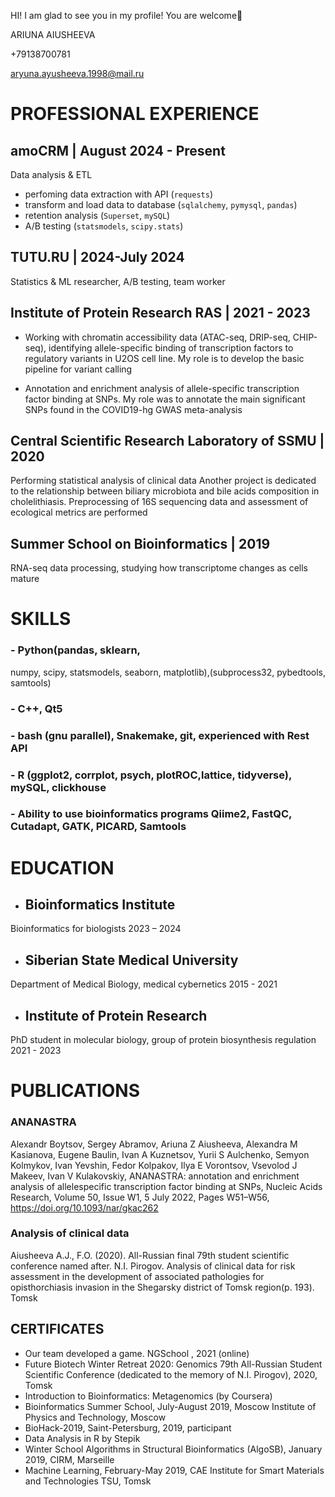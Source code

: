 HI!
I am glad to see you in my profile! You are welcome🐅

ARIUNA AIUSHEEVA

+79138700781 

aryuna.ayusheeva.1998@mail.ru

# PROFESSIONAL EXPERIENCE
## amoCRM | August 2024 - Present
Data analysis & ETL

- perfoming data extraction with API (`requests`)
- transform and load data to database (`sqlalchemy`, `pymysql`, `pandas`)
- retention analysis (`Superset`, `mySQL`)
- A/B testing (`statsmodels`, `scipy.stats`)

## TUTU.RU | 2024-July 2024
Statistics & ML researcher, A/B testing, team worker

## Institute of Protein Research RAS | 2021 - 2023
- Working with chromatin accessibility data (ATAC-seq, DRIP-seq,
CHIP-seq), identifying allele-specific binding of transcription
factors to regulatory variants in U2OS cell line. My role is to
develop the basic pipeline for variant calling

- Annotation and enrichment analysis of allele-specific
transcription factor binding at SNPs. My role was to annotate
the main significant SNPs found in the COVID19-hg GWAS
meta-analysis
## Central Scientific Research Laboratory of SSMU | 2020
Performing statistical analysis of clinical data
Another project is dedicated to the relationship between biliary
microbiota and bile acids composition in cholelithiasis. Preprocessing of 16S sequencing data and assessment of ecological
metrics are performed
## Summer School on Bioinformatics | 2019
RNA-seq data processing, studying how transcriptome changes
as cells mature


# SKILLS
### - Python(pandas, sklearn,
numpy, scipy, statsmodels, seaborn,
matplotlib),(subprocess32, pybedtools, samtools)
### - C++, Qt5
### - bash (gnu parallel), Snakemake, git, experienced with Rest API
### - R (ggplot2, corrplot, psych, plotROC,lattice, tidyverse), mySQL, clickhouse
### - Ability to use bioinformatics programs Qiime2, FastQC, Cutadapt, GATK, PICARD, Samtools

# EDUCATION 

- ## Bioinformatics Institute
Bioinformatics for biologists
2023 – 2024
- ## Siberian State Medical University
Department of Medical Biology, medical
cybernetics
2015 - 2021
- ## Institute of Protein Research
PhD student in molecular biology, group of
protein biosynthesis regulation
2021 - 2023


# PUBLICATIONS
### ANANASTRA
Alexandr Boytsov, Sergey Abramov, Ariuna Z
Aiusheeva, Alexandra M Kasianova, Eugene
Baulin, Ivan A Kuznetsov, Yurii S Aulchenko,
Semyon Kolmykov, Ivan Yevshin, Fedor
Kolpakov, Ilya E Vorontsov, Vsevolod J
Makeev, Ivan V Kulakovskiy, ANANASTRA:
annotation and enrichment analysis of allelespecific transcription factor binding at SNPs,
Nucleic Acids Research, Volume 50, Issue W1,
5 July 2022, Pages W51–W56,
https://doi.org/10.1093/nar/gkac262

### Analysis of clinical data
Aiusheeva A.J., F.O. (2020). All-Russian final
79th student scientific conference named
after. N.I. Pirogov. Analysis of clinical data for
risk assessment in the development of
associated pathologies for opisthorchiasis
invasion in the Shegarsky district of Tomsk
region(p. 193). Tomsk


## CERTIFICATES
- Our team developed a game.
NGSchool , 2021 (online)
- Future Biotech Winter Retreat 2020: Genomics
79th All-Russian Student Scientific Conference (dedicated to the memory of N.I.
Pirogov), 2020, Tomsk
- Introduction to Bioinformatics: Metagenomics (by Coursera)
- Bioinformatics Summer School, July-August 2019, Moscow Institute of Physics and
Technology, Moscow
- BioHack-2019, Saint-Petersburg, 2019, participant
- Data Analysis in R by Stepik
- Winter School Algorithms in Structural Bioinformatics (AlgoSB), January 2019, CIRM,
Marseille
- Machine Learning, February-May 2019, CAE Institute for Smart Materials and
Technologies TSU, Tomsk

